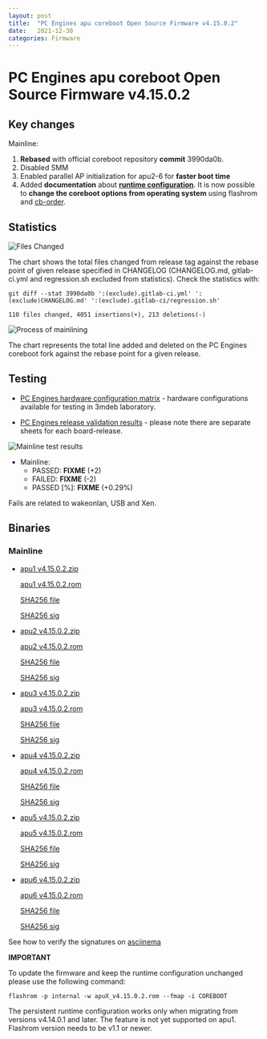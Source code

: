 ```yaml
---
layout: post
title:  "PC Engines apu coreboot Open Source Firmware v4.15.0.2"
date:   2021-12-30
categories: Firmware
---
```


# PC Engines apu coreboot Open Source Firmware v4.15.0.2

## Key changes

Mainline:

1. **Rebased** with official coreboot repository **commit** 3990da0b.
2. Disabled SMM
3. Enabled parallel AP initialization for apu2-6 for **faster boot time**
4. Added **documentation** about **[runtime configuration](https://github.com/pcengines/apu2-documentation/blob/master/docs/runtime-configuration.md)**.
   It is now possible to **change the coreboot options from operating system**
   using flashrom and [cb-order](https://github.com/pcengines/cb-order).

## Statistics

![Files Changed](https://cloud.3mdeb.com/index.php/s/eYnrfg3wKrJHbkg/preview)

The chart shows the total files changed from release tag against the rebase
point of given release specified in CHANGELOG (CHANGELOG.md, gitlab-ci.yml
and regression.sh excluded from statistics). Check the statistics with:

```
git diff --stat 3990da0b ':(exclude).gitlab-ci.yml' ':(exclude)CHANGELOG.md' ':(exclude).gitlab-ci/regression.sh'
```

`110 files changed, 4051 insertions(+), 213 deletions(-)`

![Process of mainlining](https://cloud.3mdeb.com/index.php/s/pnK29P7G4d6AG3d/preview)

The chart represents the total line added and deleted on the PC Engines
coreboot fork against the rebase point for a given release.

## Testing

* [PC Engines hardware configuration matrix](https://cloud.3mdeb.com/index.php/s/4n9rT4yMsKezHsR/preview) -
  hardware configurations available for testing in 3mdeb laboratory.

* [PC Engines release validation results](https://docs.google.com/spreadsheets/d/1_uRhVo9eYeZONnelymonYp444zYHT_Q_qmJEJ8_XqJc/edit#gid=0) -
  please note there are separate sheets for each board-release.

![Mainline test results](FIXME)

* Mainline:
  * PASSED: **FIXME** (+2)
  * FAILED: **FIXME** (-2)
  * PASSED [%]: **FIXME** (+0.29%)

Fails are related to wakeonlan, USB and Xen.

## Binaries

### Mainline

* [apu1 v4.15.0.2.zip](https://3mdeb.com/open-source-firmware/pcengines/apu1/apu1_v4.15.0.2.zip)

  [apu1 v4.15.0.2.rom](https://3mdeb.com/open-source-firmware/pcengines/apu1/apu1_v4.15.0.2.rom)

  [SHA256 file](https://3mdeb.com/open-source-firmware/pcengines/apu1/apu1_v4.15.0.2.SHA256)

  [SHA256 sig](https://3mdeb.com/open-source-firmware/pcengines/apu1/apu1_v4.15.0.2.SHA256.sig)

* [apu2 v4.15.0.2.zip](https://3mdeb.com/open-source-firmware/pcengines/apu2/apu2_v4.15.0.2.zip)

  [apu2 v4.15.0.2.rom](https://3mdeb.com/open-source-firmware/pcengines/apu2/apu2_v4.15.0.2.rom)

  [SHA256 file](https://3mdeb.com/open-source-firmware/pcengines/apu2/apu2_v4.15.0.2.SHA256)

  [SHA256 sig](https://3mdeb.com/open-source-firmware/pcengines/apu2/apu2_v4.15.0.2.SHA256.sig)

* [apu3 v4.15.0.2.zip](https://3mdeb.com/open-source-firmware/pcengines/apu3/apu3_v4.15.0.2.zip)

  [apu3 v4.15.0.2.rom](https://3mdeb.com/open-source-firmware/pcengines/apu3/apu3_v4.15.0.2.rom)

  [SHA256 file](https://3mdeb.com/open-source-firmware/pcengines/apu3/apu3_v4.15.0.2.SHA256)

  [SHA256 sig](https://3mdeb.com/open-source-firmware/pcengines/apu3/apu3_v4.15.0.2.SHA256.sig)

* [apu4 v4.15.0.2.zip](https://3mdeb.com/open-source-firmware/pcengines/apu4/apu4_v4.15.0.2.zip)

  [apu4 v4.15.0.2.rom](https://3mdeb.com/open-source-firmware/pcengines/apu4/apu4_v4.15.0.2.rom)

  [SHA256 file](https://3mdeb.com/open-source-firmware/pcengines/apu4/apu4_v4.15.0.2.SHA256)

  [SHA256 sig](https://3mdeb.com/open-source-firmware/pcengines/apu4/apu4_v4.15.0.2.SHA256.sig)

* [apu5 v4.15.0.2.zip](https://3mdeb.com/open-source-firmware/pcengines/apu5/apu5_v4.15.0.2.zip)

  [apu5 v4.15.0.2.rom](https://3mdeb.com/open-source-firmware/pcengines/apu5/apu5_v4.15.0.2.rom)

  [SHA256 file](https://3mdeb.com/open-source-firmware/pcengines/apu5/apu5_v4.15.0.2.SHA256)

  [SHA256 sig](https://3mdeb.com/open-source-firmware/pcengines/apu5/apu5_v4.15.0.2.SHA256.sig)

* [apu6 v4.15.0.2.zip](https://3mdeb.com/open-source-firmware/pcengines/apu6/apu6_v4.15.0.2.zip)

  [apu6 v4.15.0.2.rom](https://3mdeb.com/open-source-firmware/pcengines/apu6/apu6_v4.15.0.2.rom)

  [SHA256 file](https://3mdeb.com/open-source-firmware/pcengines/apu6/apu6_v4.15.0.2.SHA256)

  [SHA256 sig](https://3mdeb.com/open-source-firmware/pcengines/apu6/apu6_v4.15.0.2.SHA256.sig)

See how to verify the signatures on [asciinema](https://asciinema.org/a/452881)

**IMPORTANT**

To update the firmware and keep the runtime configuration unchanged please
use the following command:

```
flashrom -p internal -w apuX_v4.15.0.2.rom --fmap -i COREBOOT
```

The persistent runtime configuration works only when migrating from versions
v4.14.0.1 and later. The feature is not yet supported on apu1. Flashrom version
needs to be v1.1 or newer.
